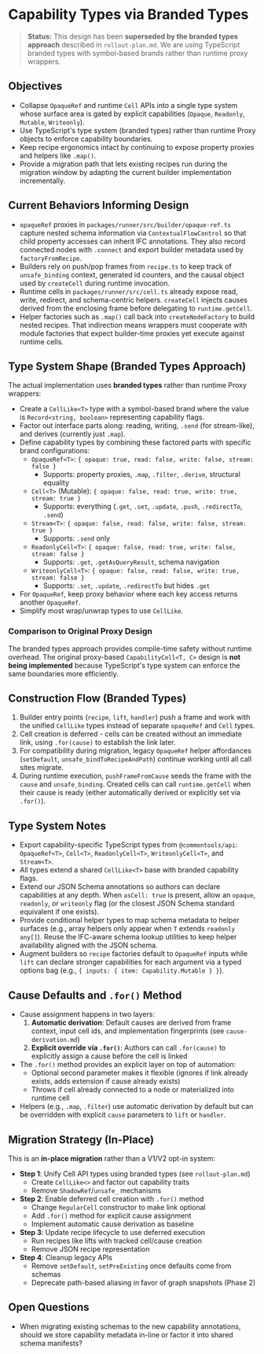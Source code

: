 # Capability Types via Branded Types

> **Status:** This design has been **superseded by the branded types approach**
> described in `rollout-plan.md`. We are using TypeScript branded types with
> symbol-based brands rather than runtime proxy wrappers.

## Objectives

- Collapse `OpaqueRef` and runtime `Cell` APIs into a single type system whose
  surface area is gated by explicit capabilities (`Opaque`, `Readonly`,
  `Mutable`, `Writeonly`).
- Use TypeScript's type system (branded types) rather than runtime Proxy objects
  to enforce capability boundaries.
- Keep recipe ergonomics intact by continuing to expose property proxies and
  helpers like `.map()`.
- Provide a migration path that lets existing recipes run during the migration
  window by adapting the current builder implementation incrementally.

## Current Behaviors Informing Design

- `opaqueRef` proxies in `packages/runner/src/builder/opaque-ref.ts` capture
  nested schema information via `ContextualFlowControl` so that child property
  accesses can inherit IFC annotations. They also record connected nodes with
  `.connect` and export builder metadata used by `factoryFromRecipe`.
- Builders rely on push/pop frames from `recipe.ts` to keep track of
  `unsafe_binding` context, generated id counters, and the causal object used by
  `createCell` during runtime invocation.
- Runtime cells in `packages/runner/src/cell.ts` already expose read, write,
  redirect, and schema-centric helpers. `createCell` injects causes derived from
  the enclosing frame before delegating to `runtime.getCell`.
- Helper factories such as `.map()` call back into `createNodeFactory` to build
  nested recipes. That indirection means wrappers must cooperate with module
  factories that expect builder-time proxies yet execute against runtime cells.

## Type System Shape (Branded Types Approach)

The actual implementation uses **branded types** rather than runtime Proxy wrappers:

- Create a `CellLike<T>` type with a symbol-based brand where the value is
  `Record<string, boolean>` representing capability flags.
- Factor out interface parts along: reading, writing, `.send` (for stream-like),
  and derives (currently just `.map`).
- Define capability types by combining these factored parts with specific brand
  configurations:
  - `OpaqueRef<T>`: `{ opaque: true, read: false, write: false, stream: false }`
    - Supports: property proxies, `.map`, `.filter`, `.derive`, structural equality
  - `Cell<T>` (Mutable): `{ opaque: false, read: true, write: true, stream: true }`
    - Supports: everything (`.get`, `.set`, `.update`, `.push`, `.redirectTo`, `.send`)
  - `Stream<T>`: `{ opaque: false, read: false, write: false, stream: true }`
    - Supports: `.send` only
  - `ReadonlyCell<T>`: `{ opaque: false, read: true, write: false, stream: false }`
    - Supports: `.get`, `.getAsQueryResult`, schema navigation
  - `WriteonlyCell<T>`: `{ opaque: false, read: false, write: true, stream: false }`
    - Supports: `.set`, `.update`, `.redirectTo` but hides `.get`
- For `OpaqueRef`, keep proxy behavior where each key access returns another
  `OpaqueRef`.
- Simplify most wrap/unwrap types to use `CellLike`.

### Comparison to Original Proxy Design

The branded types approach provides compile-time safety without runtime overhead.
The original proxy-based `CapabilityCell<T, C>` design is **not being implemented**
because TypeScript's type system can enforce the same boundaries more efficiently.

## Construction Flow (Branded Types)

1. Builder entry points (`recipe`, `lift`, `handler`) push a frame and work with
   the unified `CellLike` types instead of separate `opaqueRef` and `Cell` types.
2. Cell creation is deferred - cells can be created without an immediate link,
   using `.for(cause)` to establish the link later.
3. For compatibility during migration, legacy `OpaqueRef` helper affordances
   (`setDefault`, `unsafe_bindToRecipeAndPath`) continue working until all call
   sites migrate.
4. During runtime execution, `pushFrameFromCause` seeds the frame with the
   `cause` and `unsafe_binding`. Created cells can call `runtime.getCell` when
   their cause is ready (either automatically derived or explicitly set via
   `.for()`).

## Type System Notes

- Export capability-specific TypeScript types from `@commontools/api`:
  `OpaqueRef<T>`, `Cell<T>`, `ReadonlyCell<T>`, `WriteonlyCell<T>`, and
  `Stream<T>`.
- All types extend a shared `CellLike<T>` base with branded capability flags.
- Extend our JSON Schema annotations so authors can declare capabilities at any
  depth. When `asCell: true` is present, allow an `opaque`, `readonly`, or
  `writeonly` flag (or the closest JSON Schema standard equivalent if one
  exists).
- Provide conditional helper types to map schema metadata to helper surfaces
  (e.g., array helpers only appear when `T` extends `readonly any[]`). Reuse the
  IFC-aware schema lookup utilities to keep helper availability aligned with the
  JSON schema.
- Augment builders so `recipe` factories default to `OpaqueRef` inputs while
  `lift` can declare stronger capabilities for each argument via a typed options
  bag (e.g., `{ inputs: { item: Capability.Mutable } }`).

## Cause Defaults and `.for()` Method

- Cause assignment happens in two layers:
  1. **Automatic derivation**: Default causes are derived from frame context,
     input cell ids, and implementation fingerprints (see `cause-derivation.md`)
  2. **Explicit override via `.for()`**: Authors can call `.for(cause)` to
     explicitly assign a cause before the cell is linked
- The `.for()` method provides an explicit layer on top of automation:
  - Optional second parameter makes it flexible (ignores if link already exists,
    adds extension if cause already exists)
  - Throws if cell already connected to a node or materialized into runtime cell
- Helpers (e.g., `.map`, `.filter`) use automatic derivation by default but can
  be overridden with explicit `cause` parameters to `lift` or `handler`.

## Migration Strategy (In-Place)

This is an **in-place migration** rather than a V1/V2 opt-in system:

- **Step 1**: Unify Cell API types using branded types (see `rollout-plan.md`)
  - Create `CellLike<>` and factor out capability traits
  - Remove `ShadowRef`/`unsafe_` mechanisms
- **Step 2**: Enable deferred cell creation with `.for()` method
  - Change `RegularCell` constructor to make link optional
  - Add `.for()` method for explicit cause assignment
  - Implement automatic cause derivation as baseline
- **Step 3**: Update recipe lifecycle to use deferred execution
  - Run recipes like lifts with tracked cell/cause creation
  - Remove JSON recipe representation
- **Step 4**: Cleanup legacy APIs
  - Remove `setDefault`, `setPreExisting` once defaults come from schemas
  - Deprecate path-based aliasing in favor of graph snapshots (Phase 2)

## Open Questions

- When migrating existing schemas to the new capability annotations, should we
  store capability metadata in-line or factor it into shared schema manifests?

